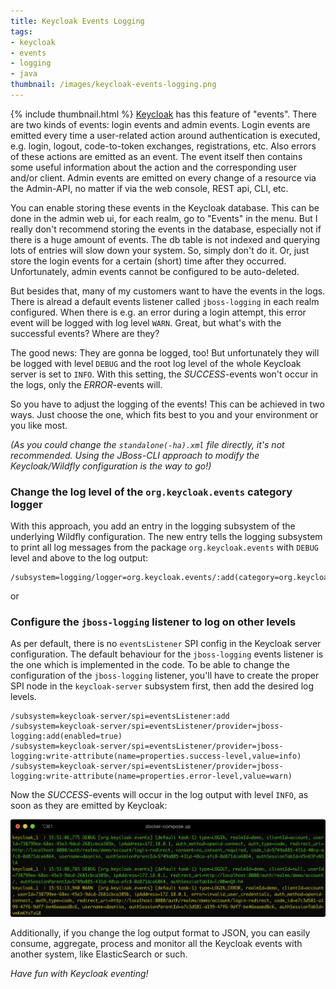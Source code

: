 ```yaml
---
title: Keycloak Events Logging
tags:
- keycloak
- events
- logging
- java
thumbnail: /images/keycloak-events-logging.png
---
```


{% include thumbnail.html %}
[Keycloak](https://keycloak.org) has this feature of "events".
There are two kinds of events: login events and admin events.
Login events are emitted every time a user-related action around authentication is executed, e.g. login, logout, code-to-token exchanges, registrations, etc.
Also errors of these actions are emitted as an event.
The event itself then contains some useful information about the action and the corresponding user and/or client.
Admin events are emitted on every change of a resource via the Admin-API, no matter if via the web console, REST api, CLI, etc.

You can enable storing these events in the Keycloak database.
This can be done in the admin web ui, for each realm, go to "Events" in the menu.
But I really don't recommend storing the events in the database, especially not if there is a huge amount of events.
The db table is not indexed and querying lots of entries will slow down your system.
So, simply don't do it.
Or, just store the login events for a certain (short) time after they occurred.
Unfortunately, admin events cannot be configured to be auto-deleted.

But besides that, many of my customers want to have the events in the logs.
There is alread a default events listener called `jboss-logging` in each realm configured.
When there is e.g. an error during a login attempt, this error event will be logged with log level `WARN`.
Great, but what's with the successful events? Where are they?

The good news: They are gonna be logged, too!
But unfortunately they will be logged with level `DEBUG` and the root log level of the whole Keycloak server is set to `INFO`.
With this setting, the _SUCCESS_-events won't occur in the logs, only the _ERROR_-events will.

So you have to adjust the logging of the events!
This can be achieved in two ways.
Just choose the one, which fits best to you and your environment or you like most.

_(As you could change the `standalone(-ha).xml` file directly, it's not recommended.
Using the JBoss-CLI approach to modify the Keycloak/Wildfly configuration is the way to go!)_

### Change the log level of the `org.keycloak.events` category logger

With this approach, you add an entry in the logging subsystem of the underlying Wildfly configuration.
The new entry tells the logging subsystem to print all log messages from the package `org.keycloak.events` with `DEBUG` level and above to the log output:

````
/subsystem=logging/logger=org.keycloak.events/:add(category=org.keycloak.events,level=DEBUG)
````

or

### Configure the `jboss-logging` listener to log on other levels

As per default, there is no `eventsListener` SPI config in the Keycloak server configuration.
The default behaviour for the `jboss-logging` events listener is the one which is implemented in the code.
To be able to change the configuration of the `jboss-logging` listener, you'll have to create the proper SPI node in the `keycloak-server` subsystem first, then add the desired log levels.

````
/subsystem=keycloak-server/spi=eventsListener:add
/subsystem=keycloak-server/spi=eventsListener/provider=jboss-logging:add(enabled=true)
/subsystem=keycloak-server/spi=eventsListener/provider=jboss-logging:write-attribute(name=properties.success-level,value=info)
/subsystem=keycloak-server/spi=eventsListener/provider=jboss-logging:write-attribute(name=properties.error-level,value=warn)
````

Now the _SUCCESS_-events will occur in the log output with level `INFO`, as soon as they are emitted by Keycloak:

![](/images/keycloak-events-logging.png)

Additionally, if you change the log output format to JSON, you can easily consume, aggregate, process and monitor all the Keycloak events with another system, like ElasticSearch or such.

_Have fun with Keycloak eventing!_
